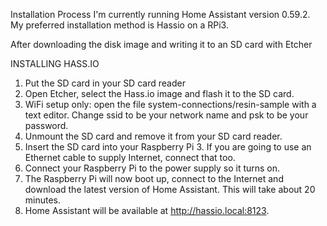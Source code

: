 Installation Process
I'm currently running Home Assistant version 0.59.2. My preferred installation method is Hassio on a RPi3.

After downloading the disk image and writing it to an SD card with Etcher

INSTALLING HASS.IO
1. Put the SD card in your SD card reader
2. Open Etcher, select the Hass.io image and flash it to the SD card.
3. WiFi setup only: open the file system-connections/resin-sample with a text editor. Change ssid to be your network name and psk to be your password.
4. Unmount the SD card and remove it from your SD card reader.
5. Insert the SD card into your Raspberry Pi 3. If you are going to use an Ethernet cable to supply Internet, connect that too.
6. Connect your Raspberry Pi to the power supply so it turns on.
7. The Raspberry Pi will now boot up, connect to the Internet and download the latest version of Home Assistant. This will take about 20 minutes.
8. Home Assistant will be available at http://hassio.local:8123.
